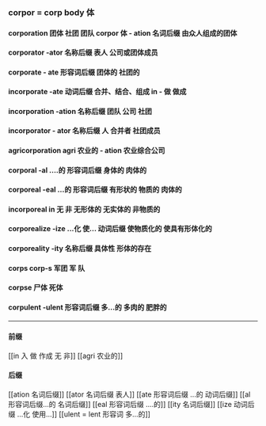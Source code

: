 ### corpor = corp body  体


#### corporation  团体 社团 团队 corpor 体 - ation 名词后缀 由众人组成的团体
#### corporator -ator 名称后缀 表人     公司或团体成员
#### corporate - ate 形容词后缀      团体的 社团的
#### incorporate -ate 动词后缀  合并、结合、组成  in - 做 做成 
#### incorporation  -ation 名称后缀  团队 公司 社团
#### incorporator - ator 名称后缀 人 合并者 社团成员
#### agricorporation  agri 农业的  - ation  农业综合公司
#### corporal   -al ....的 形容词后缀  身体的 肉体的
#### corporeal  -eal ...的 形容词后缀    有形状的 物质的 肉体的
#### incorporeal   in 无 非  无形体的 无实体的   非物质的
#### corporealize  -ize ...化 使... 动词后缀  使物质化的   使具有形体化的
#### corporeality  -ity 名称后缀 具体性 形体的存在
#### corps  corp-s 军团 军  队
#### corpse 尸体 死体
#### corpulent  -ulent 形容词后缀 多...的  多肉的     肥胖的

---
#### 前缀
[[in  入 做 作成  无 非]]
[[agri 农业的]]
#### 后缀
[[ation 名词后缀]]
[[ator 名词后缀 表人]]
[[ate 形容词后缀  ...的 动词后缀]]
[[al 形容词后缀...的 名词后缀]]
[[eal 形容词后缀 ....的]]
[[ity 名词后缀]]
[[ize 动词后缀 ...化 使用...]]
[[ulent = lent 形容词 多...的]]